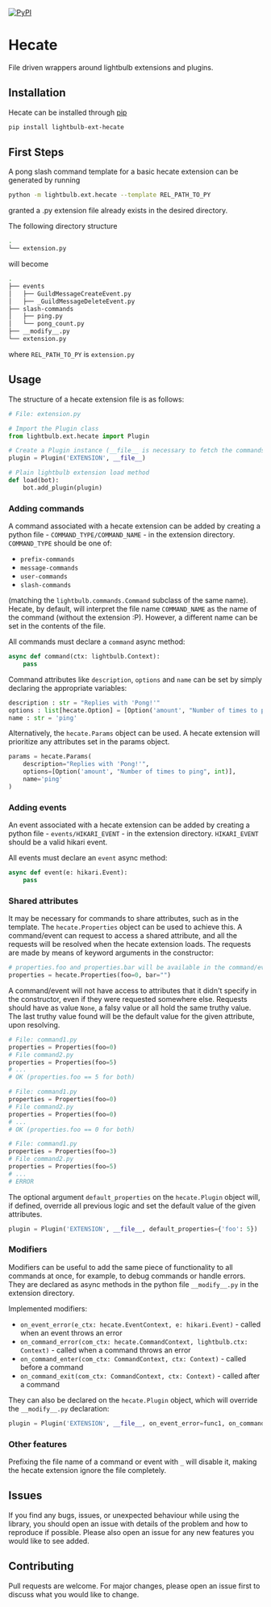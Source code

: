 [![PyPI](https://img.shields.io/pypi/v/lightbulb-ext-hecate)](https://pypi.org/project/lightbulb-ext-hecate)

# Hecate
File driven wrappers around lightbulb extensions and plugins.

## Installation
Hecate can be installed through [pip](https://pip.pypa.io/en/stable/)
```bash
pip install lightbulb-ext-hecate
```

## First Steps
A pong slash command template for a basic hecate extension can be generated by running
```bash
python -m lightbulb.ext.hecate --template REL_PATH_TO_PY
```
granted a .py extension file already exists in the desired directory.

The following directory structure
```bash
.
└── extension.py
```
will become
```bash
.
├── events
│   ├── GuildMessageCreateEvent.py
│   ├── _GuildMessageDeleteEvent.py
├── slash-commands
│   ├── ping.py
│   └── pong_count.py
├── __modify__.py
└── extension.py
```
where `REL_PATH_TO_PY` is `extension.py`

## Usage

The structure of a hecate extension file is as follows:
```python
# File: extension.py

# Import the Plugin class
from lightbulb.ext.hecate import Plugin

# Create a Plugin instance (__file__ is necessary to fetch the commands and events in other files)
plugin = Plugin('EXTENSION', __file__)

# Plain lightbulb extension load method
def load(bot):
    bot.add_plugin(plugin)
```

### Adding commands

A command associated with a hecate extension can be added by creating a python file - `COMMAND_TYPE/COMMAND_NAME` - in the extension directory.
`COMMAND_TYPE` should be one of:
- `prefix-commands`
- `message-commands`
- `user-commands`
- `slash-commands`

(matching the `lightbulb.commands.Command` subclass of the same name).
Hecate, by default, will interpret the file name `COMMAND_NAME` as the name of the command (without the extension :P). However, a different name can be set in the contents of the file.

All commands must declare a `command` async method:
```python
async def command(ctx: lightbulb.Context):
    pass
```

Command attributes like `description`, `options` and `name` can be set by simply declaring the appropriate variables:
```python
description : str = "Replies with 'Pong!'"
options : list[hecate.Option] = [Option('amount', "Number of times to ping", int)]
name : str = 'ping'
```

Alternatively, the `hecate.Params` object can be used. A hecate extension will prioritize any attributes set in the params object.
```python
params = hecate.Params(
    description="Replies with 'Pong!'",
    options=[Option('amount', "Number of times to ping", int)],
    name='ping'
)
```

### Adding events

An event associated with a hecate extension can be added by creating a python file - `events/HIKARI_EVENT` - in the extension directory.
`HIKARI_EVENT` should be a valid hikari event.

All events must declare an `event` async method:
```python
async def event(e: hikari.Event):
    pass
```

### Shared attributes

It may be necessary for commands to share attributes, such as in the template. The `hecate.Properties` object can be used to achieve this. A command/event can request to access a shared attribute, and all the requests will be resolved when the hecate extension loads.
The requests are made by means of keyword arguments in the constructor:
```python
# properties.foo and properties.bar will be available in the command/event method
properties = hecate.Properties(foo=0, bar="")
```

A command/event will not have access to attributes that it didn't specify in the constructor, even if they were requested somewhere else. Requests should have as value `None`, a falsy value or all hold the same truthy value. The last truthy value found will be the default value for the given attribute, upon resolving.
```python
# File: command1.py
properties = Properties(foo=0)
# File command2.py
properties = Properties(foo=5)
# ...
# OK (properties.foo == 5 for both)

# File: command1.py
properties = Properties(foo=0)
# File command2.py
properties = Properties(foo=0)
# ...
# OK (properties.foo == 0 for both)

# File: command1.py
properties = Properties(foo=3)
# File command2.py
properties = Properties(foo=5)
# ...
# ERROR
```

The optional argument `default_properties` on the `hecate.Plugin` object will, if defined, override all previous logic and set the default value of the given attributes.
```python
plugin = Plugin('EXTENSION', __file__, default_properties={'foo': 5})
```

### Modifiers

Modifiers can be useful to add the same piece of functionality to all commands at once, for example, to debug commands or handle errors.
They are declared as async methods in the python file `__modify__.py` in the extension directory.

Implemented modifiers:
- `on_event_error(e_ctx: hecate.EventContext, e: hikari.Event)` - called when an event throws an error
- `on_command_error(com_ctx: hecate.CommandContext, lightbulb.ctx: Context)` - called when a command throws an error
- `on_command_enter(com_ctx: CommandContext, ctx: Context)` - called before a command
- `on_command_exit(com_ctx: CommandContext, ctx: Context)` - called after a command

They can also be declared on the `hecate.Plugin` object, which will override the `__modify__.py` declaration:
```python
plugin = Plugin('EXTENSION', __file__, on_event_error=func1, on_command_error=func2, ...)
```

### Other features

Prefixing the file name of a command or event with `_` will disable it, making the hecate extension ignore the file completely.

## Issues
If you find any bugs, issues, or unexpected behaviour while using the library,
you should open an issue with details of the problem and how to reproduce if possible.
Please also open an issue for any new features you would like to see added.

## Contributing
Pull requests are welcome. For major changes, please open an issue first to discuss what you would like to change.
